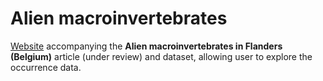 # Alien macroinvertebrates

[Website](http://inbo.github.io/alien-macroinvertebrates) accompanying the **Alien macroinvertebrates in Flanders (Belgium)** article (under review) and dataset, allowing user to explore the occurrence data.

